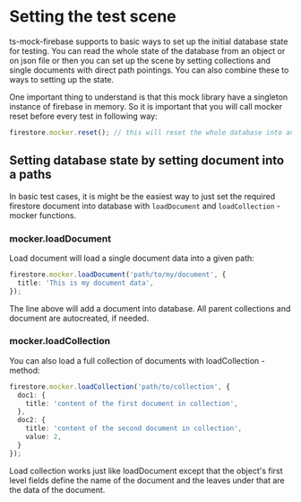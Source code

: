 # Setting the test scene

ts-mock-firebase supports to basic ways to set up the initial database state for testing. You can read the whole state of the database from an object or on json file or then you can set up the scene by setting collections and single documents with direct path pointings. You can also combine these to ways to setting up the state. 

One important thing to understand is that this mock library have a singleton instance of firebase in memory. So it is important that you will call mocker reset before every test in following way:

```typescript
firestore.mocker.reset(); // this will reset the whole database into an initial state
```

## Setting database state by setting document into a paths

In basic test cases, it is might be the easiest way to just set the required firestore document into database with `loadDocument` and `loadCollection` -mocker functions.

### mocker.loadDocument

Load document will load a single document data into a given path:

```typescript
firestore.mocker.loadDocument('path/to/my/document', { 
  title: 'This is my document data',
});
```

The line above will add a document into database. All parent collections and document are autocreated, if needed.

### mocker.loadCollection

You can also load a full collection of documents with loadCollection -method:

```typescript
firestore.mocker.loadCollection('path/to/collection', {
  doc1: {
    title: 'content of the first document in collection',
  },
  doc2: {
    title: 'content of the second document in collection',
    value: 2,
  }
});
```

Load collection works just like loadDocument except that the object's first level fields define the name of the document and the leaves under that are the data of the document.
